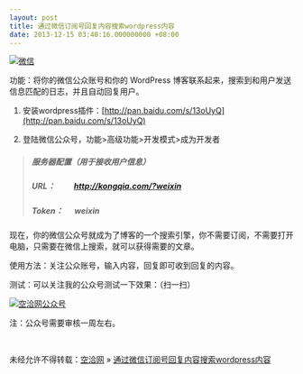 ```yaml
---
layout: post
title: 通过微信订阅号回复内容搜索wordpress内容
date: 2013-12-15 03:40:16.000000000 +08:00
---
```


[![微信](http://kongqia.com/wp-content/uploads/2013/12/img201112231021030.png)](http://kongqia.com/wp-content/uploads/2013/12/img201112231021030.png)

功能：将你的微信公众账号和你的 WordPress 博客联系起来，搜索到和用户发送信息匹配的日志，并且自动回复用户。

1. 安装wordpress插件：[http://pan.baidu.com/s/13oUyQ](http://pan.baidu.com/s/13oUyQ)

2. 登陆微信公众号，功能>高级功能>开发模式>成为开发者

> ##### 服务器配置（用于接收用户信息）
> 
> ##### <label>URL：          </label>http://kongqia.com/?weixin
> 
> ##### <label>Token：      </label>weixin

现在，你的微信公众号就成为了博客的一个搜索引擎，你不需要订阅，不需要打开电脑，只需要在微信上搜索，就可以获得需要的文章。

使用方法：关注公众账号，输入内容，回复即可收到回复的内容。

测试：可以关注我的公众号测试一下效果：（扫一扫）

[![空洽网公众号](http://kongqia.com/wp-content/uploads/2013/12/qrcode_for_gh_7ed0706efd06_430.jpg)](http://kongqia.com/wp-content/uploads/2013/12/qrcode_for_gh_7ed0706efd06_430.jpg)

注：公众号需要审核一周左右。

 

未经允许不得转载：[空洽网](http://kongqia.com) » [通过微信订阅号回复内容搜索wordpress内容](http://kongqia.com/18239.html)


